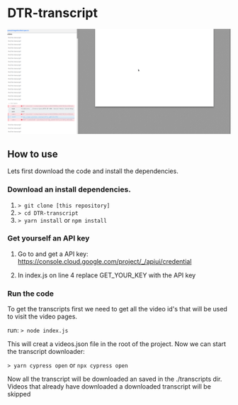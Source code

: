 # DTR-transcript

![alt text](visual-of-the-process.gif "The script is downloading transcripts")

## How to use

Lets first download the code and install the dependencies.

### Download an install dependencies.
1. `> git clone [this repository]`
2. `> cd DTR-transcript`
3. `> yarn install` or `npm install`


### Get yourself an API key
1. Go to and get a API key: https://console.cloud.google.com/project/_/apiui/credential

2. In index.js on line 4 replace GET_YOUR_KEY with the API key

### Run the code
To get the transcripts first we need to get all the video id's that will be used to visit the video pages. 

run: 
`> node index.js`

This will creat a videos.json file in the root of the project. Now we can start the transcript downloader:

`> yarn cypress open` or `npx cypress open`

Now all the transcript will be downloaded an saved in the ./transcripts dir. Videos that already have downloaded a downloaded transcript will be skipped  